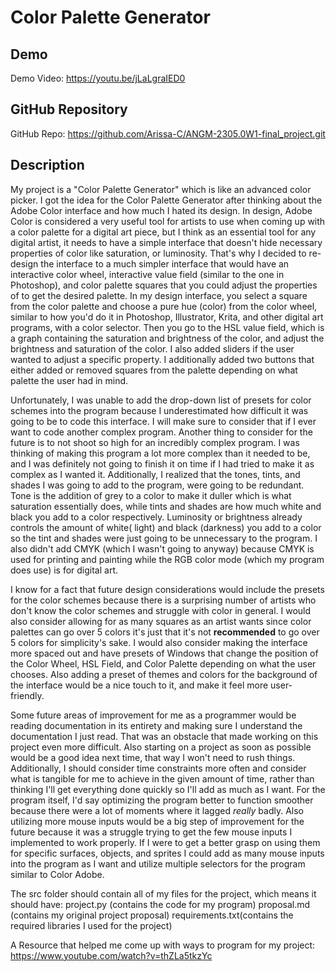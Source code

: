 # Color Palette Generator

## Demo
Demo Video: <https://youtu.be/jLaLgraIED0>

## GitHub Repository
GitHub Repo: <https://github.com/Arissa-C/ANGM-2305.0W1-final_project.git>

## Description
My project is a "Color Palette Generator" which is like an advanced color picker. I got the idea for the Color Palette Generator after thinking about the Adobe Color interface and how much I hated its design. In design, Adobe Color is considered a very useful tool for artists to use when coming up with a color palette for a digital art piece, but I think as an essential tool for any digital artist, it needs to have a simple interface that doesn't hide necessary properties of color like saturation, or luminosity. That's why I decided to re-design the interface to a much simpler interface that would have an interactive color wheel, interactive value field (similar to the one in Photoshop), and color palette squares that you could adjust the properties of to get the desired palette. In my design interface, you select a square from the color palette and choose a pure hue (color) from the color wheel, similar to how you'd do it in Photoshop, Illustrator, Krita, and other digital art programs, with a color selector. Then you go to the HSL value field, which is a graph containing the saturation and brightness of the color, and adjust the brightness and saturation of the color. I also added sliders if the user wanted to adjust a specific property. I additionally added two buttons that either added or removed squares from the palette depending on what palette the user had in mind.

Unfortunately, I was unable to add the drop-down list of presets for color schemes into the program because I underestimated how difficult it was going to be to code this interface. I will make sure to consider that if I ever want to code another complex program. Another thing to consider for the future is to not shoot so high for an incredibly complex program. I was thinking of making this program a lot more complex than it needed to be, and I was definitely not going to finish it on time if I had tried to make it as complex as I wanted it. Additionally, I realized that the tones, tints, and shades I was going to add to the program, were going to be redundant. Tone is the addition of grey to a color to make it duller which is what saturation essentially does, while tints and shades are how much white and black you add to a color respectively. Luminosity or brightness already controls the amount of white( light) and black (darkness) you add to a color so the tint and shades were just going to be unnecessary to the program. I also didn't add CMYK (which I wasn't going to anyway) because CMYK is used for printing and painting while the RGB color mode (which my program does use) is for digital art.

I know for a fact that future design considerations would include the presets for the color schemes because there is a surprising number of artists who don't know the color schemes and struggle with color in general. I would also consider allowing for as many squares as an artist wants since color palettes can go over 5 colors it's just that it's not **recommended** to go over 5 colors for simplicity's sake. I would also consider making the interface more spaced out and have presets of Windows that change the position of the Color Wheel, HSL Field, and Color Palette depending on what the user chooses. Also adding a preset of themes and colors for the background of the interface would be a nice touch to it, and make it feel more user-friendly. 

Some future areas of improvement for me as a programmer would be reading documentation in its entirety and making sure I understand the documentation I just read. That was an obstacle that made working on this project even more difficult. Also starting on a project as soon as possible would be a good idea next time, that way I won't need to rush things. Additionally, I should consider time constraints more often and consider what is tangible for me to achieve in the given amount of time, rather than thinking I'll get everything done quickly so I'll add as much as I want. For the program itself, I'd say optimizing the program better to function smoother because there were a lot of moments where it lagged *really* badly. Also utilizing more mouse inputs would be a big step of improvement for the future because it was a struggle trying to get the few mouse inputs I implemented to work properly. If I were to get a better grasp on using them for specific surfaces, objects, and sprites I could add as many mouse inputs into the program as I want and utilize multiple selectors for the program similar to Color Adobe.

The src folder should contain all of my files for the project, which means it should have:
project.py (contains the code for my program)
proposal.md (contains my original project proposal)
requirements.txt(contains the required libraries I used for the project)

A Resource that helped me come up with ways to program for my project:
<https://www.youtube.com/watch?v=thZLa5tkzYc>

